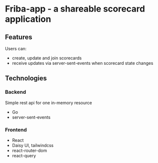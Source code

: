 # Friba-app - a shareable scorecard application

## Features
Users can:
- create, update and join scorecards
- receive updates via server-sent-events when scorecard state changes 




## Technologies

### Backend
Simple rest api for one in-memory resource
- Go
- server-sent-events

### Frontend
- React
- Daisy UI, tailwindcss
- react-router-dom
- react-query

